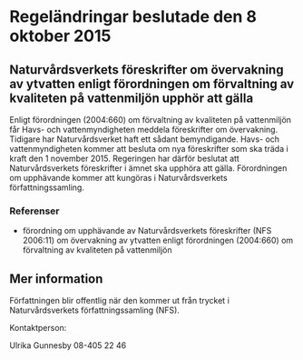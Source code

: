 # Regeländringar beslutade den 8 oktober 2015

## Naturvårdsverkets föreskrifter om övervakning av ytvatten enligt förordningen om förvaltning av kvaliteten på vattenmiljön upphör att gälla

Enligt förordningen (2004:660) om förvaltning av kvaliteten på vattenmiljön får Havs- och vattenmyndigheten meddela föreskrifter om övervakning. Tidigare har Naturvårdsverket haft ett sådant bemyndigande. Havs- och vattenmyndigheten kommer att besluta om nya föreskrifter som ska träda i kraft den 1 november 2015. Regeringen har därför beslutat att Naturvårdsverkets föreskrifter i ämnet ska upphöra att gälla. Förordningen om upphävande kommer att kungöras i Naturvårdsverkets författningssamling.

### Referenser

* förordning om upphävande av Naturvårdsverkets föreskrifter (NFS 2006:11) om övervakning av ytvatten enligt förordningen (2004:660) om förvaltning av kvaliteten på vattenmiljön

## Mer information

Författningen blir offentlig när den kommer ut från trycket i Naturvårdsverkets författningssamling (NFS).

Kontaktperson:

Ulrika Gunnesby 08-405 22 46
